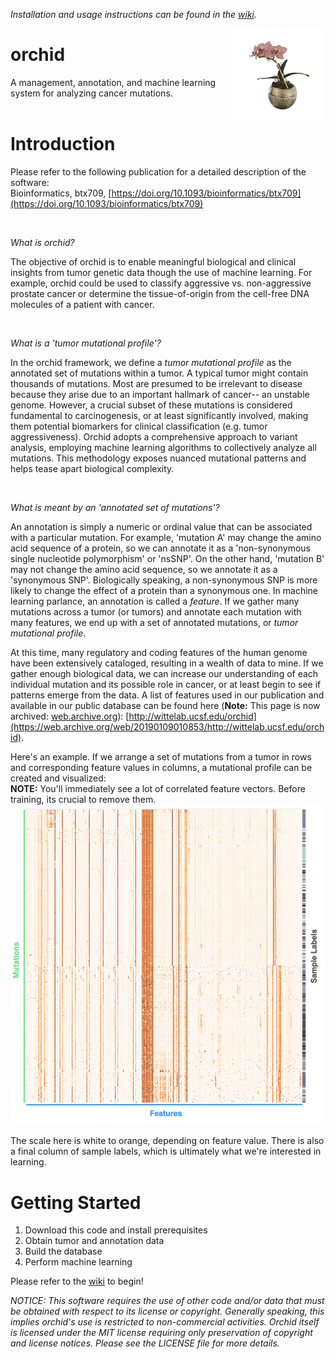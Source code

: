_Installation and usage instructions can be found in the [wiki](https://github.com/Wittelab/orchid/wiki)._

<img src="images/orchid.png" alt="Orchid" height=150px; align="right">

# orchid
A management, annotation, and machine learning system for analyzing cancer mutations.  
<br/>  

# Introduction

Please refer to the following publication for a detailed description of the software:  
Bioinformatics, btx709, [https://doi.org/10.1093/bioinformatics/btx709](https://doi.org/10.1093/bioinformatics/btx709)
  
<br />  


_What is orchid?_ 

The objective of orchid is to enable meaningful biological and clinical insights from tumor genetic data though the use of machine learning. For example, orchid could be used to classify aggressive vs. non-aggressive prostate cancer or determine the tissue-of-origin from the cell-free DNA molecules of a patient with cancer.
  
<br />  

_What is a 'tumor mutational profile'?_

In the orchid framework, we define a _tumor mutational profile_ as the annotated set of mutations within a tumor. A typical tumor might contain thousands of mutations. Most are presumed to be irrelevant to disease because they arise due to an important hallmark of cancer-- an unstable genome. However, a crucial subset of these mutations is considered fundamental to carcinogenesis, or at least significantly involved, making them potential biomarkers for clinical classification (e.g. tumor aggressiveness). Orchid adopts a comprehensive approach to variant analysis, employing machine learning algorithms to collectively analyze all mutations. This methodology exposes nuanced mutational patterns and helps tease apart biological complexity.

<br />  


_What is meant by an 'annotated set of mutations'?_
  
An annotation is simply a numeric or ordinal value that can be associated with a particular mutation. For example, 'mutation A' may change the amino acid sequence of a protein, so we can annotate it as a 'non-synonymous single nucleotide polymorphism' or 'nsSNP'. On the other hand, 'mutation B' may not change the amino acid sequence, so we annotate it as a 'synonymous SNP'. Biologically speaking, a non-synonymous SNP is more likely to change the effect of a protein than a synonymous one. In machine learning parlance, an annotation is called a _feature_. If we gather many mutations across a tumor (or tumors) and annotate each mutation with many features, we end up with a set of annotated mutations, or _tumor mutational profile_.

At this time, many regulatory and coding features of the human genome have been extensively cataloged, resulting in a wealth of data to mine. If we gather enough biological data, we can increase our understanding of each individual mutation and its possible role in cancer, or at least begin to see if patterns emerge from the data. A list of features used in our publication and available in our public database can be found here (**Note:** This page is now archived: [web.archive.org](web.archive.org)): [http://wittelab.ucsf.edu/orchid](https://web.archive.org/web/20190109010853/http://wittelab.ucsf.edu/orchid).

Here's an example. If we arrange a set of mutations from a tumor in rows and corresponding feature values in columns, a mutational profile can be created and visualized:  
**NOTE:** You'll immediately see a lot of correlated feature vectors. Before training, its crucial to remove them.  
![Mutational Profile](images/mutational_profiles.png)  

The scale here is white to orange, depending on feature value. There is also a final column of sample labels, which is ultimately what we're interested in learning. 


# Getting Started
1. Download this code and install prerequisites  
2. Obtain tumor and annotation data  
3. Build the database  
4. Perform machine learning  

Please refer to the [wiki](https://github.com/Wittelab/orchid/wiki) to begin! 


_NOTICE:_
_This software requires the use of other code and/or data that must be obtained with respect to its license or copyright. Generally speaking, this implies orchid's use is restricted to non-commercial activities. Orchid itself is licensed under the MIT license requiring only preservation of copyright and license notices. Please see the LICENSE file for more details._
